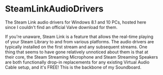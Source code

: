 # SteamLinkAudioDrivers
The Steam Link audio drivers for Windows 8.1 and 10 PCs, hosted here since I couldn't find an official Valve download for them.

If you're unaware, Steam Link is a feature that allows the real-time playing of your Steam Library to and from various platforms. The audio drivers are typically installed on the first stream and any subsequent streams. One thing that seems to have gone relatively unnoticed about them is that at their core, the Steam Streaming Microphone and Steam Streaming Speakers are both functionally drop-in replacements for any existing Virtual Audio Cable setup, and it's FREE! This is the backbone of my Soundboard.

